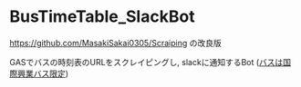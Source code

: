 # BusTimeTable_SlackBot

https://github.com/MasakiSakai0305/Scraiping の改良版

GASでバスの時刻表のURLをスクレイピングし, slackに通知するBot
([バスは国際興業バス限定](https://5931bus.com/))
